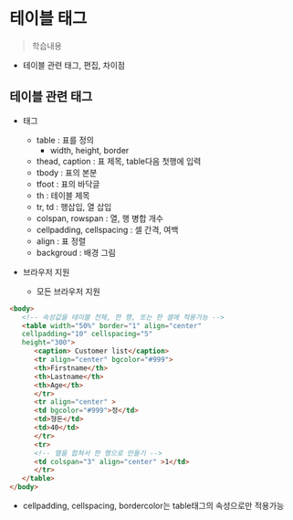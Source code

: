 # 테이블 태그
> 학습내용
- 테이블 관련 태그, 편집, 차이점

## 테이블 관련 태그
- 태그
    - table : 표를 정의
        - width, height, border
    - thead, caption : 표 제목, table다음 첫행에 입력
    - tbody : 표의 본분
    - tfoot : 표의 바닥글
    - th : 테이블 제목
    - tr, td : 행삽입, 열 삽입
    - colspan, rowspan : 열, 행 병합 개수
    - cellpadding, cellspacing : 셀 간격, 여백
    - align : 표 정렬
    - backgroud : 배경 그림
 
- 브라우저 지원
    - 모든 브라우저 지원

```html
<body>
   <!-- 속성값을 테이블 전체, 한 행, 또는 한 셀에 적용가능 -->
   <table width="50%" border="1" align="center"
   cellpadding="10" cellspacing="5"
   height="300">
      <caption> Customer list</caption>
      <tr align="center" bgcolor="#999">
      <th>Firstname</th>
      <th>Lastname</th>
      <th>Age</th>
      </tr>
      <tr align="center" >
      <td bgcolor="#999">정</td>
      <td>형돈</td>
      <td>40</td>
      </tr>
      <tr>
      <!-- 열을 합쳐서 한 행으로 만들기 -->
      <td colspan="3" align="center" >1</td>
      </tr>
   </table>
</body>
```
- cellpadding, cellspacing, bordercolor는 table태그의 속성으로만 적용가능
